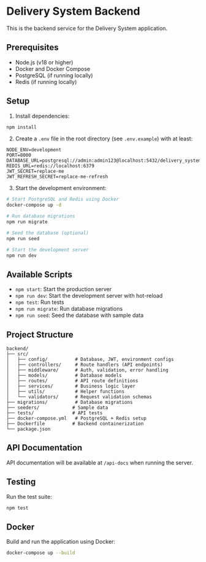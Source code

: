 # Delivery System Backend

This is the backend service for the Delivery System application.

## Prerequisites

- Node.js (v18 or higher)
- Docker and Docker Compose
- PostgreSQL (if running locally)
- Redis (if running locally)

## Setup

1. Install dependencies:
```bash
npm install
```

2. Create a `.env` file in the root directory (see `.env.example`) with at least:
```env
NODE_ENV=development
PORT=8000
DATABASE_URL=postgresql://admin:admin123@localhost:5432/delivery_system
REDIS_URL=redis://localhost:6379
JWT_SECRET=replace-me
JWT_REFRESH_SECRET=replace-me-refresh
```

3. Start the development environment:
```bash
# Start PostgreSQL and Redis using Docker
docker-compose up -d

# Run database migrations
npm run migrate

# Seed the database (optional)
npm run seed

# Start the development server
npm run dev
```

## Available Scripts

- `npm start`: Start the production server
- `npm run dev`: Start the development server with hot-reload
- `npm test`: Run tests
- `npm run migrate`: Run database migrations
- `npm run seed`: Seed the database with sample data

## Project Structure

```
backend/
├── src/
│   ├── config/          # Database, JWT, environment configs
│   ├── controllers/     # Route handlers (API endpoints)
│   ├── middleware/      # Auth, validation, error handling
│   ├── models/          # Database models
│   ├── routes/          # API route definitions
│   ├── services/        # Business logic layer
│   ├── utils/           # Helper functions
│   └── validators/      # Request validation schemas
├── migrations/          # Database migrations
├── seeders/            # Sample data
├── tests/              # API tests
├── docker-compose.yml   # PostgreSQL + Redis setup
├── Dockerfile          # Backend containerization
└── package.json
```

## API Documentation

API documentation will be available at `/api-docs` when running the server.

## Testing

Run the test suite:
```bash
npm test
```

## Docker

Build and run the application using Docker:
```bash
docker-compose up --build
``` 
